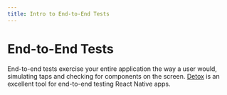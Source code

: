 ```yaml
---
title: Intro to End-to-End Tests
---
```


# End-to-End Tests

End-to-end tests exercise your entire application the way a user would, simulating taps and checking for components on the screen. [Detox][detox] is an excellent tool for end-to-end testing React Native apps.

[detox]: https://github.com/wix/detox/blob/master/README.md
